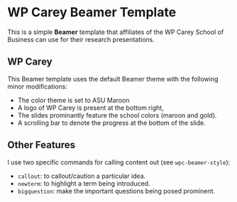 # WP Carey Beamer Template

This is a simple **Beamer** template that affiliates of the WP Carey School of Business can use for their research presentations. 

## WP Carey
This Beamer template uses the default Beamer theme with the following minor modifications:
- The color theme is set to ASU Maroon 
- A logo of WP Carey is present at the bottom right, 
- The slides prominantly feature the school colors (maroon and gold). 
- A scrolling bar to denote the progress at the bottom of the slide. 

## Other Features
I use two specific commands for calling content out (see `wpc-beamer-style`): 
- `callout`: to callout/caution a particular idea. 
- `newterm`: to highlight a term being introduced. 
- `bigquestion`: make the important questions being posed prominent. 